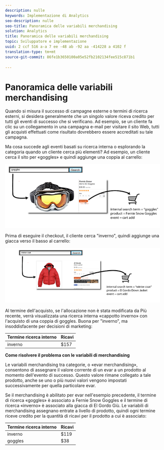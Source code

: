 ```yaml
---
description: nulle
keywords: Implementazione di Analytics
seo-description: nulle
seo-title: Panoramica delle variabili merchandising
solution: Analytics
title: Panoramica delle variabili merchandising
topic: Sviluppatore e implementazione
uuid: 2 ccf 516 a-a 7 ee -48 ab -92 aa -414228 a 4102 f
translation-type: tm+mt
source-git-commit: 86fe1b3650100a05e52fb2102134fee515c871b1

---
```



# Panoramica delle variabili merchandising

Quando si misura il successo di campagne esterne o termini di ricerca esterni, si desidera generalmente che un singolo valore riceva credito per tutti gli eventi di successo che si verificano. Ad esempio, se un cliente fa clic su un collegamento in una campagna e-mail per visitare il sito Web, tutti gli acquisti effettuati come risultato dovrebbero essere accreditati su tale campagna.

Ma cosa succede agli eventi basati su ricerca interna o esplorando la categoria quando un cliente cerca più elementi? Ad esempio, un cliente cerca il sito per «goggles» e quindi aggiunge una coppia al carrello:

![](assets/merch-example-goggles.png)

Prima di eseguire il checkout, il cliente cerca "inverno", quindi aggiunge una giacca verso il basso al carrello:

![](assets/merch-example-coat.png)

Al termine dell'acquisto, se l'allocazione non è stata modificata da Più recente, verrà visualizzata una ricerca interna «cappotto inverno» con l'acquisto di una coppia di goggles. Buona per "inverno", ma insoddisfacente per decisioni di marketing:

| Termine ricerca interno | Ricavi |
|---|---|
| inverno | $157 |

**Come risolvere il problema con le variabili di merchandising**

Le variabili merchandising tra categorie, o «evar merchandising», consentono di assegnare il valore corrente di un evar a un prodotto al momento dell'evento di successo. Questo valore rimane collegato a tale prodotto, anche se uno o più nuovi valori vengono impostati successivamente per quella particolare evar.

Se il merchandising è abilitato per evar nell'esempio precedente, il termine di ricerca «goggles» è associato a Fernie Snow Goggles e il termine di ricerca «inverno» è associato alla giacca di El Gordo Giù. Le variabili di merchandising assegnano entrate a livello di prodotto, quindi ogni termine riceve credito per la quantità di ricavi per il prodotto a cui è associato:

| Termine ricerca interno | Ricavi |
|---|---|
| inverno | $119 |
| goggles | $38 |

